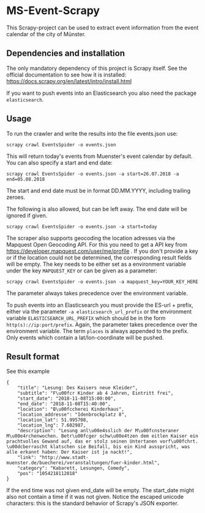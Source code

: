 ﻿# MS-Event-Scrapy
This Scrapy-project can be used to extract event information from the event calendar of the city of Münster.

## Dependencies and installation
The only mandatory dependency of this project is Scrapy itself. See the official documentation to see how it is installed:
https://docs.scrapy.org/en/latest/intro/install.html

If you want to push events into an Elasticsearch you also need the package `elasticsearch`.

## Usage
To run the crawler and write the results into the file events.json use:

    scrapy crawl EventsSpider -o events.json

This will return today's events from Muenster's event calendar by default. You can also specify a start and end date:

    scrapy crawl EventsSpider -o events.json -a start=26.07.2018 -a end=05.08.2018

The start and end date must be in format DD.MM.YYYY, including trailing zeroes.

The following is also allowed, but can be left away. The end date will be ignored if given.

    scrapy crawl EventsSpider -o events.json -a start=today
	
The scraper also supports geocoding the location adresses via the Mapquest Open Geocoding API. For this you need to get a API key from https://developer.mapquest.com/user/me/profile . If you don't provide a key or if the location could not be determined, the corresponding result fields will be empty. The key needs to be either set as a environment variable under the key `MAPQUEST_KEY` or can be given as a parameter:

    scrapy crawl EventsSpider -o events.json -a mapquest_key=YOUR_KEY_HERE

The parameter always takes precedence over the environment variable.

To push events into an Elasticsearch you must provide the ES-url + prefix, either via the parameter `-a elasticsearch_url_prefix` or the environment variable `ELASTICSEARCH_URL_PREFIX` which should be in the form `http(s)://ip:port/prefix`. Again, the parameter takes precedence over the environment variable. The term `places` is always appended to the prefix. Only events which contain a lat/lon-coordinate will be pushed.
	
## Result format

See this example
```
{
    "title": "Lesung: Des Kaisers neue Kleider",
    "subtitle": "F\u00fcr Kinder ab 4 Jahren, Eintritt frei",
    "start_date": "2018-11-08T15:00:00",
    "end_date": "2018-11-08T15:40:00",
    "location": "B\u00fccherei Kinderhaus",
    "location_addresse": "Idenbrockplatz 8",
    "location_lat": 51.995708,
    "location_lng": 7.602987,
    "description": "Lesung anl\u00e4sslich der M\u00fcnsteraner M\u00e4rchenwochen. Betr\u00fcger schw\u00e4tzen dem eitlen Kaiser ein prachtvolles Gewand auf, das er stolz seinen Untertanen vorf\u00fchrt. \u00dcberrascht klatschen sie Beifall, bis ein Kind ausspricht, was alle erkannt haben: Der Kaiser ist ja nackt!",
    "link": "http://www.stadt-muenster.de/buecherei/veranstaltungen/fuer-kinder.html",
    "category": "Kabarett, Lesungen, Comedy",
    "pos": "1054218112018"
}
```
If the end time was not given end_date will be empty. The start_date might also not contain a time if it was not given. Notice the escaped unicode characters: this is the standard behavior of Scrapy's JSON exporter.
